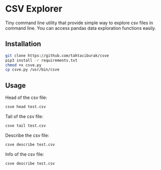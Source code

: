 # CSV Explorer
Tiny command line utility that provide simple way to explore csv files in command line. You can access pandas data 
exploration functions easily. 

## Installation
```bash
git clone https://github.com/tahtaciburak/csve
pip3 install -r requirements.txt
chmod +x csve.py 
cp csve.py /usr/bin/csve
```

## Usage

Head of the csv file:
```bash
csve head test.csv
```

Tail of the csv file:
```bash
csve tail test.csv
```

Describe the csv file:
```bash
csve describe test.csv
```

Info of the csv file:
```bash
csve describe test.csv
```